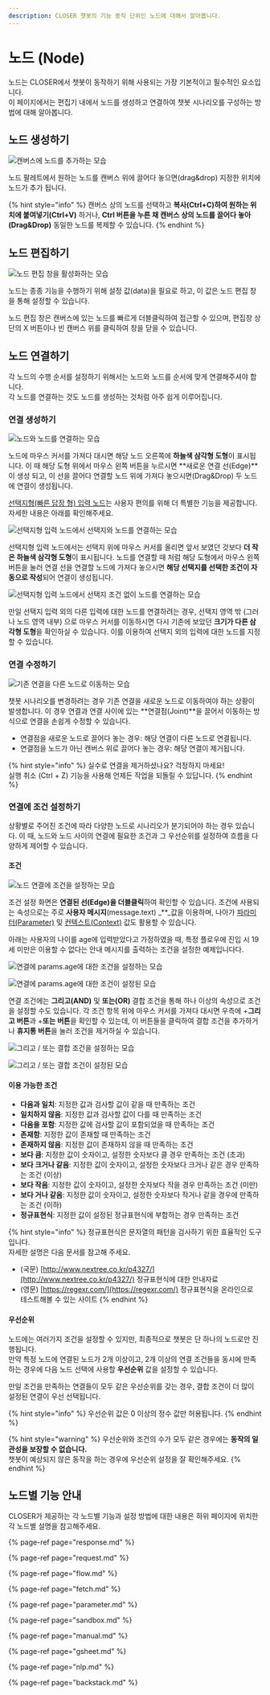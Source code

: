 ```yaml
---
description: CLOSER 챗봇의 기능 동작 단위인 노드에 대해서 알아봅니다.
---
```


# 노드 \(Node\)

노드는 CLOSER에서 챗봇이 동작하기 위해 사용되는 가장 기본적이고 필수적인 요소입니다.  
이 페이지에서는 편집기 내에서 노드를 생성하고 연결하여 챗봇 시나리오를 구성하는 방법에 대해 알아봅니다.

## 노드 생성하기

![&#xCE94;&#xBC84;&#xC2A4;&#xC5D0; &#xB178;&#xB4DC;&#xB97C; &#xCD94;&#xAC00;&#xD558;&#xB294; &#xBAA8;&#xC2B5;](../../../.gitbook/assets/flow-editor-adding-node.gif)

노드 팔레트에서 원하는 노드를 캔버스 위에 끌어다 놓으면\(drag&drop\) 지정한 위치에 노드가 추가 됩니다.

{% hint style="info" %}
캔버스 상의 노드를 선택하고 **복사\(Ctrl+C\)하여 원하는 위치에 붙여넣기\(Ctrl+V\)** 하거나, **Ctrl 버튼을 누른 채 캔버스 상의 노드를 끌어다 놓아\(Drag&Drop\)** 동일한 노드를 복제할 수 있습니다.
{% endhint %}

## 노드 편집하기

![&#xB178;&#xB4DC; &#xD3B8;&#xC9D1; &#xCC3D;&#xC744; &#xD65C;&#xC131;&#xD654;&#xD558;&#xB294; &#xBAA8;&#xC2B5;](../../../.gitbook/assets/jan-31-2019-14-28-57.gif)

노드는 종종 기능을 수행하기 위해 설정 값\(data\)을 필요로 하고, 이 값은 노드 편집 창을 통해 설정할 수 있습니다.

노드 편집 창은 캔버스에 있는 노드를 빠르게 더블클릭하여 접근할 수 있으며, 편집창 상단의 X 버튼이나 빈 캔버스 위를 클릭하여 창을 닫을 수 있습니다.

## 노드 연결하기  <a id="connection"></a>

각 노드의 수행 순서를 설정하기 위해서는 노드와 노드를 순서에 맞게 연결해주셔야 합니다.  
각 노드를 연결하는 것도 노드를 생성하는 것처럼 아주 쉽게 이루어집니다.

### 연결 생성하기  <a id="connection-create"></a>

![&#xB178;&#xB4DC;&#xC640; &#xB178;&#xB4DC;&#xB97C; &#xC5F0;&#xACB0;&#xD558;&#xB294; &#xBAA8;&#xC2B5;](../../../.gitbook/assets/flow_editor_creating_edge.gif)

노드에 마우스 커서를 가져다 대시면 해당 노드 오른쪽에 **하늘색 삼각형 도형**이 표시됩니다. 이 때 해당 도형 위에서 마우스 왼쪽 버튼을 누르시면 **새로운 연결 선\(Edge\)**이 생성 되고, 이 선을 끌어다 연결할 노드 위에 가져다 놓으시면\(Drag&Drop\) 두 노드에 연결이 생성됩니다.

[선택지형\(빠른 답장 형\) 입력 노드](request.md#undefined-4)는 사용자 편의를 위해 더 특별한 기능을 제공합니다. 자세한 내용은 아래를 확인해주세요.

![&#xC120;&#xD0DD;&#xC9C0;&#xD615; &#xC785;&#xB825; &#xB178;&#xB4DC;&#xC5D0;&#xC11C; &#xC120;&#xD0DD;&#xC9C0;&#xC640; &#xB178;&#xB4DC;&#xB97C; &#xC5F0;&#xACB0;&#xD558;&#xB294; &#xBAA8;&#xC2B5;](../../../.gitbook/assets/flow_editor_creating_edge_2.gif)

선택지형 입력 노드에서는 선택지 위에 마우스 커서를 올리면 앞서 보였던 것보다 **더 작은 하늘색 삼각형 도형**이 표시됩니다. 노드를 연결할 때 처럼 해당 도형에서 마우스 왼쪽 버튼을 눌러 연결 선을 연결할 노드에 가져다 놓으시면 **해당 선택지를 선택한 조건이 자동으로 작성**되어 연결이 생성됩니다.

![&#xC120;&#xD0DD;&#xC9C0;&#xD615; &#xC785;&#xB825; &#xB178;&#xB4DC;&#xC5D0;&#xC11C; &#xC120;&#xD0DD;&#xC9C0; &#xC870;&#xAC74; &#xC5C6;&#xC774; &#xB178;&#xB4DC;&#xB97C; &#xC5F0;&#xACB0;&#xD558;&#xB294; &#xBAA8;&#xC2B5;](../../../.gitbook/assets/flow_editor_creating_edge_3.gif)

만일 선택지 입력 외의 다른 입력에 대한 노드를 연결하려는 경우, 선택지 영역 밖 \(그러나 노드 영역 내부\) 으로 마우스 커서를 이동하시면 다시 기존에 보았던 **크기가 다른 삼각형 도형**을 확인하실 수 있습니다. 이를 이용하여 선택지 외의 입력에 대한 노드를 지정할 수 있습니다.

### 연결 수정하기  <a id="connection-move"></a>

![&#xAE30;&#xC874; &#xC5F0;&#xACB0;&#xC744; &#xB2E4;&#xB978; &#xB178;&#xB4DC;&#xB85C; &#xC774;&#xB3D9;&#xD558;&#xB294; &#xBAA8;&#xC2B5;](../../../.gitbook/assets/flow-editor-editing-edge.gif)

챗봇 시나리오를 변경하려는 경우 기존 연결을 새로운 노드로 이동하여야 하는 상황이 발생합니다. 이 경우 연결과 연결 사이에 있는 **연결점\(Joint\)**을 끌어서 이동하는 방식으로 연결을 손쉽게 수정할 수 있습니다.

* 연결점을 새로운 노드로 끌어다 놓는 경우: 해당 연결이 다른 노드로 연결됩니다. 
* 연결점을 노드가 아닌 캔버스 위로 끌어다 놓는 경우: 해당 연결이 제거됩니다. 

{% hint style="info" %}
실수로 연결을 제거하셨나요? 걱정하지 마세요!  
실행 취소 \(Ctrl + Z\) 기능을 사용해 언제든 작업을 되돌릴 수 있답니다.
{% endhint %}

### 연결에 조건 설정하기  <a id="connection-condition"></a>

상황별로 주어진 조건에 따라 다양한 노드로 시나리오가 분기되어야 하는 경우 있습니다. 이 때, 노드와 노드 사이의 연결에 필요한 조건과 그 우선순위를 설정하여 흐름을 다양하게 제어할 수 있습니다.

#### 조건

![&#xB178;&#xB4DC; &#xC5F0;&#xACB0;&#xC5D0; &#xC870;&#xAC74;&#xC744; &#xC124;&#xC815;&#xD558;&#xB294; &#xBAA8;&#xC2B5;](../../../.gitbook/assets/flow-editor-creating-edge-condition.gif)

조건 설정 화면은 **연결된 선\(Edge\)을 더블클릭**하여 확인할 수 있습니다. 조건에 사용되는 속성으로는 주로 **사용자 메시지**\(message.text\) _\*\*_값을 이용하며, 나아가 [파라미터\(Parameter\)](../context.md) 및 [컨텍스트\(Context\)](../advanced/template-syntax/#context) 값도 활용할 수 있습니다.

아래는 사용자의 나이를 age에 입력받았다고 가정하였을 때, 특정 플로우에 진입 시 19세 미만은 이용할 수 없다는 안내 메시지를 출력하는 조건을 설정한 예제입니다다.

![&#xC5F0;&#xACB0;&#xC5D0; params.age&#xC5D0; &#xB300;&#xD55C; &#xC870;&#xAC74;&#xC744; &#xC124;&#xC815;&#xD558;&#xB294; &#xBAA8;&#xC2B5;](../../../.gitbook/assets/flow-editor-edge-condition-1.png)

![&#xC5F0;&#xACB0;&#xC5D0; params.age&#xC5D0; &#xB300;&#xD55C; &#xC870;&#xAC74;&#xC774; &#xC124;&#xC815;&#xB41C; &#xBAA8;&#xC2B5;](../../../.gitbook/assets/flow-editor-edge-condition-2.png)

연결 조건에는 **그리고\(AND\)** 및 **또는\(OR\)** 결합 조건을 통해 하나 이상의 속성으로 조건을 설정할 수도 있습니다. 각 조건 항목 위에 마우스 커서를 가져다 대시면 우측에 +**그리고 버튼**과 +**또는 버튼**을 확인할 수 있는데, 이 버튼들을 클릭하여 결합 조건을 추가하거나 **휴지통 버튼**을 눌러 조건을 제거하실 수 있습니다.

![&#xADF8;&#xB9AC;&#xACE0; / &#xB610;&#xB294; &#xACB0;&#xD569; &#xC870;&#xAC74;&#xC744; &#xC124;&#xC815;&#xD558;&#xB294; &#xBAA8;&#xC2B5;](../../../.gitbook/assets/flow-editor-edge-condition-3.png)

![&#xADF8;&#xB9AC;&#xACE0; / &#xB610;&#xB294; &#xACB0;&#xD569; &#xC870;&#xAC74;&#xC774; &#xC124;&#xC815;&#xB41C; &#xBAA8;&#xC2B5;](../../../.gitbook/assets/flow-editor-edge-condition-4.png)

#### 이용 가능한 조건

* **다음과 일치**: 지정한 값과 검사할 값이 같을 때 만족하는 조건
* **일치하지 않음**:  지정한 값과 검사할 값이 다를 때 만족하는 조건
* **다음을 포함**: 지정한 값에 검사할 값이 포함되었을 때 만족하는 조건
* **존재함**: 지정한 값이 존재할 때 만족하는 조건
* **존재하지 않음**: 지정한 값이 존재하지 않을 때 만족하는 조건 
* **보다 큼**: 지정한 값이 숫자이고, 설정한 숫자보다 클 경우 만족하는 조건 \(초과\)
* **보다 크거나 같음**: 지정한 값이 숫자이고, 설정한 숫자보다 크거나 같은 경우 만족하는 조건 \(이상\)
* **보다 작음**: 지정한 값이 숫자이고, 설정한 숫자보다 작을 경우 만족하는 조건 \(미만\)
* **보다 거나 같음**: 지정한 값이 숫자이고, 설정한 숫자보다  작거나 같을 경우에 만족하는 조건 \(이하\)
* **정규표현식**: 지정한 값이 설정된 정규표현식에 부합하는 경우 만족하는 조건

{% hint style="info" %}
정규표현식은 문자열의 패턴을 검사하기 위한 효율적인 도구입니다.   
자세한 설명은 다음 문서를 참고해 주세요.

* \(국문\) [http://www.nextree.co.kr/p4327/](http://www.nextree.co.kr/p4327/) 정규표현식에 대한 안내자료
* \(영문\) [https://regexr.com/](https://regexr.com/) 정규표현식을 온라인으로 테스트해볼 수 있는 사이트
{% endhint %}

#### 우선순위

노드에는 여러가지 조건을 설정할 수 있지만, 최종적으로 챗봇은 단 하나의 노드로만 진행됩니다.  
만약 특정 노드에 연결된 노드가 2개 이상이고, 2개 이상의 연결 조건들을 동시에 만족하는 경우에 다음 노드 선택에 사용할 **우선순위** 값을 설정할 수 있습니다.

만일 조건을 만족하는 연결들이 모두 같은 우선순위를 갖는 경우, 결합 조건이 더 많이 설정된 연결이 우선 선택됩니다.

{% hint style="info" %}
우선순위 값은 0 이상의 정수 값만 허용됩니다.
{% endhint %}

{% hint style="warning" %}
우선순위와 조건의 수가 모두 같은 경우에는 **동작의 일관성을 보장할 수 없습니다.**  
챗봇이 예상되지 않은 동작을 하는 경우에 우선순위 설정을 잘 확인해주세요.
{% endhint %}

## 노드별 기능 안내 <a id="types"></a>

CLOSER가 제공하는 각 노드별 기능과 설정 방법에 대한 내용은 하위 페이지에 위치한 각 노드별 설명을 참고해주세요.

{% page-ref page="response.md" %}

{% page-ref page="request.md" %}

{% page-ref page="flow.md" %}

{% page-ref page="fetch.md" %}

{% page-ref page="parameter.md" %}

{% page-ref page="sandbox.md" %}

{% page-ref page="manual.md" %}

{% page-ref page="gsheet.md" %}

{% page-ref page="nlp.md" %}

{% page-ref page="backstack.md" %}


